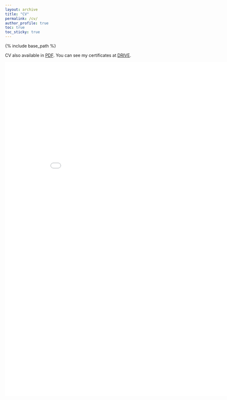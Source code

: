 ```yaml
---
layout: archive
title: "CV"
permalink: /cv/
author_profile: true
toc: true
toc_sticky: true
---
```


{% include base_path %}

CV also available in [PDF]({{base_path}}/files/cv.pdf). You can see my certificates at [DRIVE](https://drive.google.com/drive/folders/1ParksEm2dafW5VAi8u5X7A9FKFeer2kM?usp=sharing).

 <iframe src="{{base_path}}/files/cv.html" title="CV" height="1100" width="900" frameborder="0" scrolling="auto"></iframe>
